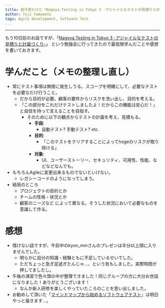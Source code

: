```yaml
---
title: 超今更だけど「Nagoya.Testing in Tokyo 3 -アジャイルなテストの見積りと計画づくり-」に行ってきたので学んだことをちょっとだけ。
author: Yuji Yamamoto
tags: Agile Development, Software Test
...
```

---

もう10日前のお話ですが、「[Nagoya.Testing in Tokyo 3 -アジャイルなテストの見積りと計画づくり-](http://www.zusaar.com/event/437353)」
という勉強会に行ってきたので最低限学んだことや感想を書いておきます。

# 学んだこと（メモの整理し直し）

- 常にテスト事項は無限に発生しうる。スコープを明確にして、必要なテストを必要なだけ行うこと。
    - だから目的が必要。顧客の要件からリスクを洗い出し、目的を考える。
     - 「この部分をこれだけテストしましたよ！だからこの機能は安心だ！」と自信を持って言えることを目指す。
        - そのために以下の観点からテストの計画を考え、見積もる。
            - **手段**:
                - 自動テスト? 手動テスト? etc.
            - **目的**:
                - 「このテストをクリアすることによってhogeのリスクが取り除ける」
            - **対象**:  
                - UI、ユーザーストーリー、セキュリティ、可用性、性能、などなどなんでも。
- もちろんAgileに変更出来るものでないといけない。
    - レガシーコードのようになってしまう。
- 結局のところ
    - プロジェクトの目的とか
    - チームの性格・状況とか
    - 顧客のニーズなど
    によって異なる。そうした状況において必要なものを意識して作る。

# 感想
- 情けない話ですが、午前中のkyon\_mmさんのプレゼンは半分以上頭に入りませんでした。
    - 明らかに自分の知識・経験ともに不足しているせいでした。
    - ただちょっと急ぎ足過ぎたんじゃ...、という気もしました。実際時間が押してましたし。
- 午後の演習で色々頭の中が整理できました！同じグループの方に大分お世話になりました！ありがとうございます！
    - なんか新人研修を楽しくやっていたころのことを思い出しました。
- お勧めして頂いた「[マインドマップから始めるソフトウェアテスト](https://www.amazon.co.jp/gp/product/4774131318)」は明日やっと届きます...。
